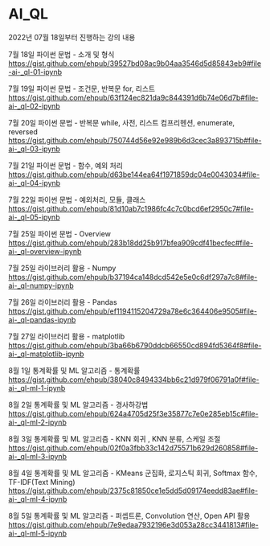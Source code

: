 # AI_QL
2022년 07월 18일부터 진행하는 강의 내용


7월 18일 파이썬 문법 - 소개 및 형식
https://gist.github.com/ehpub/39527bd08ac9b04aa3546d5d85843eb9#file-ai-_ql-01-ipynb

7월 19일 파이썬 문법 - 조건문, 반복문 for, 리스트
https://gist.github.com/ehpub/63f124ec821da9c844391d6b74e06d7b#file-ai-_ql-02-ipynb

7월 20일 파이썬 문법 - 반복문 while, 사전, 리스트 컴프리헨션, enumerate, reversed
https://gist.github.com/ehpub/750744d56e92e989b6d3cec3a893715b#file-ai-_ql-03-ipynb

7월 21일 파이썬 문법 - 함수, 예외 처리
https://gist.github.com/ehpub/d63be144ea64f1971859dc04e0043034#file-ai-_ql-04-ipynb

7월 22일 파이썬 문법 - 예외처리, 모듈, 클래스
https://gist.github.com/ehpub/81d10ab7c1986fc4c7c0bcd6ef2950c7#file-ai-_ql-05-ipynb

7월 25일 파이썬 문법 - Overview
https://gist.github.com/ehpub/283b18dd25b917bfea909cdf41becfec#file-ai-_ql-overview-ipynb

7월 25일 라이브러리 활용 - Numpy
https://gist.github.com/ehpub/b37194ca148dcd542e5e0c6df297a7c8#file-ai-_ql-numpy-ipynb

7월 26일 라이브러리 활용 - Pandas
https://gist.github.com/ehpub/ef1194115204729a78e6c364406e9505#file-ai-_ql-pandas-ipynb

7월 27일 라이브러리 활용 - matplotlib
https://gist.github.com/ehpub/3ba66b6790ddcb66550cd894fd5364f8#file-ai-_ql-matplotlib-ipynb

8월 1일 통계확률 및 ML 알고리즘 - 통계확률
https://gist.github.com/ehpub/38040c8494334bb6c21d979f06791a0f#file-ai-_ql-ml-1-ipynb

8월 2일 통계확률 및 ML 알고리즘 - 경사하강법
https://gist.github.com/ehpub/624a4705d25f3e35877c7e0e285eb15c#file-ai-_ql-ml-2-ipynb

8월 3일 통계확률 및 ML 알고리즘 - KNN 회귀 , KNN 분류, 스케일 조절
https://gist.github.com/ehpub/02f0a3fbb33c142d75571b629d260858#file-ai-_ql-ml-3-ipynb

8월 4일 통계확률 및 ML 알고리즘 - KMeans 군집화, 로지스틱 회귀, Softmax 함수, TF-IDF(Text Mining)
https://gist.github.com/ehpub/2375c81850ce1e5dd5d09174eedd83ae#file-ai-_ql-ml-4-ipynb

8월 5일 통계확률 및 ML 알고리즘 - 퍼셉트론, Convolution 연산, Open API 활용
https://gist.github.com/ehpub/7e9edaa7932196e3d053a28cc3441813#file-ai-_ql-ml-5-ipynb


